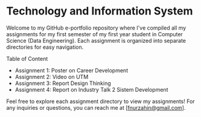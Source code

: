 # Technology and Information System
Welcome to my GitHub e-portfolio repository where I've compiled all my assignments for my first semester of my first year student in Computer Science (Data Engineering). 
Each assignment is organized into separate directories for easy navigation.

Table of Content
- Assignment 1: Poster on Career Development
- Assignment 2: Video on UTM
- Assignment 3: Report Design Thinking
- Assignment 4: Report on Industry Talk 2 Sistem Development

Feel free to explore each assignment directory to view my assignments!
For any inquiries or questions, you can reach me at [fnurzahin@gmail.com].
